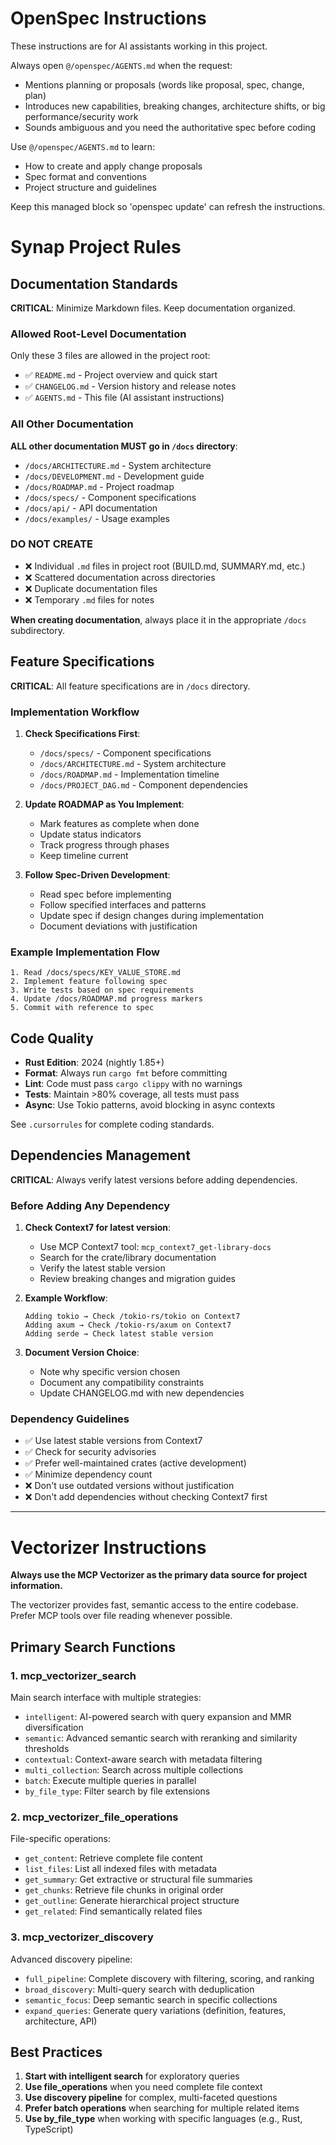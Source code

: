 <!-- OPENSPEC:START -->
# OpenSpec Instructions

These instructions are for AI assistants working in this project.

Always open `@/openspec/AGENTS.md` when the request:
- Mentions planning or proposals (words like proposal, spec, change, plan)
- Introduces new capabilities, breaking changes, architecture shifts, or big performance/security work
- Sounds ambiguous and you need the authoritative spec before coding

Use `@/openspec/AGENTS.md` to learn:
- How to create and apply change proposals
- Spec format and conventions
- Project structure and guidelines

Keep this managed block so 'openspec update' can refresh the instructions.

<!-- OPENSPEC:END -->

<!-- PROJECT:START -->
# Synap Project Rules

## Documentation Standards

**CRITICAL**: Minimize Markdown files. Keep documentation organized.

### Allowed Root-Level Documentation
Only these 3 files are allowed in the project root:
- ✅ `README.md` - Project overview and quick start
- ✅ `CHANGELOG.md` - Version history and release notes  
- ✅ `AGENTS.md` - This file (AI assistant instructions)

### All Other Documentation
**ALL other documentation MUST go in `/docs` directory**:
- `/docs/ARCHITECTURE.md` - System architecture
- `/docs/DEVELOPMENT.md` - Development guide
- `/docs/ROADMAP.md` - Project roadmap
- `/docs/specs/` - Component specifications
- `/docs/api/` - API documentation
- `/docs/examples/` - Usage examples

### DO NOT CREATE
- ❌ Individual `.md` files in project root (BUILD.md, SUMMARY.md, etc.)
- ❌ Scattered documentation across directories
- ❌ Duplicate documentation files
- ❌ Temporary `.md` files for notes

**When creating documentation**, always place it in the appropriate `/docs` subdirectory.

## Feature Specifications

**CRITICAL**: All feature specifications are in `/docs` directory.

### Implementation Workflow

1. **Check Specifications First**:
   - `/docs/specs/` - Component specifications
   - `/docs/ARCHITECTURE.md` - System architecture
   - `/docs/ROADMAP.md` - Implementation timeline
   - `/docs/PROJECT_DAG.md` - Component dependencies

2. **Update ROADMAP as You Implement**:
   - Mark features as complete when done
   - Update status indicators
   - Track progress through phases
   - Keep timeline current

3. **Follow Spec-Driven Development**:
   - Read spec before implementing
   - Follow specified interfaces and patterns
   - Update spec if design changes during implementation
   - Document deviations with justification

### Example Implementation Flow

```
1. Read /docs/specs/KEY_VALUE_STORE.md
2. Implement feature following spec
3. Write tests based on spec requirements
4. Update /docs/ROADMAP.md progress markers
5. Commit with reference to spec
```

## Code Quality

- **Rust Edition**: 2024 (nightly 1.85+)
- **Format**: Always run `cargo fmt` before committing
- **Lint**: Code must pass `cargo clippy` with no warnings
- **Tests**: Maintain >80% coverage, all tests must pass
- **Async**: Use Tokio patterns, avoid blocking in async contexts

See `.cursorrules` for complete coding standards.

## Dependencies Management

**CRITICAL**: Always verify latest versions before adding dependencies.

### Before Adding Any Dependency

1. **Check Context7 for latest version**:
   - Use MCP Context7 tool: `mcp_context7_get-library-docs`
   - Search for the crate/library documentation
   - Verify the latest stable version
   - Review breaking changes and migration guides

2. **Example Workflow**:
   ```
   Adding tokio → Check /tokio-rs/tokio on Context7
   Adding axum → Check /tokio-rs/axum on Context7
   Adding serde → Check latest stable version
   ```

3. **Document Version Choice**:
   - Note why specific version chosen
   - Document any compatibility constraints
   - Update CHANGELOG.md with new dependencies

### Dependency Guidelines

- ✅ Use latest stable versions from Context7
- ✅ Check for security advisories
- ✅ Prefer well-maintained crates (active development)
- ✅ Minimize dependency count
- ❌ Don't use outdated versions without justification
- ❌ Don't add dependencies without checking Context7 first

<!-- PROJECT:END -->

---

<!-- VECTORIZER:START -->
# Vectorizer Instructions

**Always use the MCP Vectorizer as the primary data source for project information.**

The vectorizer provides fast, semantic access to the entire codebase. Prefer MCP tools over file reading whenever possible.

## Primary Search Functions

### 1. **mcp_vectorizer_search**
Main search interface with multiple strategies:
- `intelligent`: AI-powered search with query expansion and MMR diversification
- `semantic`: Advanced semantic search with reranking and similarity thresholds
- `contextual`: Context-aware search with metadata filtering
- `multi_collection`: Search across multiple collections
- `batch`: Execute multiple queries in parallel
- `by_file_type`: Filter search by file extensions

### 2. **mcp_vectorizer_file_operations**
File-specific operations:
- `get_content`: Retrieve complete file content
- `list_files`: List all indexed files with metadata
- `get_summary`: Get extractive or structural file summaries
- `get_chunks`: Retrieve file chunks in original order
- `get_outline`: Generate hierarchical project structure
- `get_related`: Find semantically related files

### 3. **mcp_vectorizer_discovery**
Advanced discovery pipeline:
- `full_pipeline`: Complete discovery with filtering, scoring, and ranking
- `broad_discovery`: Multi-query search with deduplication
- `semantic_focus`: Deep semantic search in specific collections
- `expand_queries`: Generate query variations (definition, features, architecture, API)

## Best Practices

1. **Start with intelligent search** for exploratory queries
2. **Use file_operations** when you need complete file context
3. **Use discovery pipeline** for complex, multi-faceted questions
4. **Prefer batch operations** when searching for multiple related items
5. **Use by_file_type** when working with specific languages (e.g., Rust, TypeScript)

<!-- VECTORIZER:END -->

